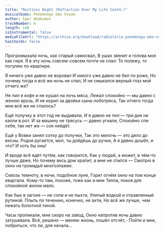 ```yaml
---
title: "Restless Night (Reflection Over My Life Contd.)"
musicalbums: Ponemnogu obo Vsyom
author: Igor Abakumov
trackNumber: 4
length: 148
isInstrumental: false
mediaFileUrl: "https://archive.org/download/radiolaria-ponemnogu-obo-vsyom/04-bespokoinaya_noch.mp3"
hasChords: false
---
```


Прогромыхала ночь, как старый самосвал,
В ушах звенит и голова моя как гиря.
Я в эту ночь совсем-совсем почти не спал:
То полежу, то погуляю по квартире.

Я ничего уже давно не воровал
И никого уже давно не бил по роже,
Но почему тогда я всё же ночь не спал,
И не смыкался верный глаз мой отчего же?

Не пил я кофе и не кушал на ночь мяса,
Лежал спокойно — мы давно с женою врозь,
И не корил за двойки сына-лоботряса,
Так отчего тогда мне всё же не спалось?

Ещё получку в этот год не выдавали,
И я давно не пил — три дня ни капли в рот.
И за машину не трясусь — давно угнали,
Спокойно спи себе, так нет же — сон нейдёт.

Ещё у Вовки занял сотку до получки,
Так это мелочь — это дело до весны.
Родня ругается, мол, ты дойдёшь до ручки,
А я давно дошёл, и что? И хоть бы хны!

И вроде всё идёт путём, как говорится,
Как у людей, а может, в чём-то лучше даже,
Но почему весь дом храпит, а мне не спится —
Смотрю в окно на громадьё многоэтажек.

Сквозь темноту, в ночи, подобное луне,
Горит огнём окно на том конце квартала.
Кому-то там, похоже, тоже как и мне
Тепла, покоя для спокойной жизни мало.

Как бык в загоне — не сопи и не пыхти,
Упитый водкой и отравленный рутиной.
Плыть по течению, конечно, не ахти,
Но всё же лучше, чем лежать болотной тиной.

Часы пропикали, мне скоро на завод,
Окно напротив ночь давно затушевала.
Всё, решено — меняю жизнь, пошёл отсчёт,-
Пойти и мне, побриться, что ли, для начала…
